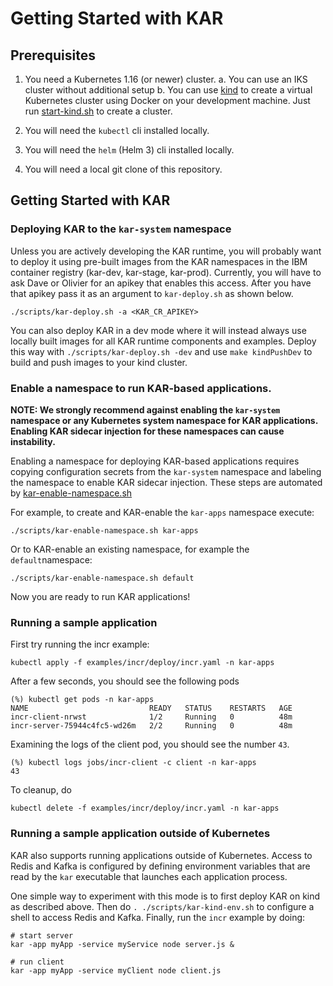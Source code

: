 # Getting Started with KAR

## Prerequisites

1. You need a Kubernetes 1.16 (or newer) cluster.
   a. You can use an IKS cluster without additional setup
   b. You can use [kind](https://kind.sigs.k8s.io/) to create a virtual Kubernetes cluster using Docker
      on your development machine. Just run [start-kind.sh](build/ci/start-kind.sh)
      to create a cluster.

2. You will need the `kubectl` cli installed locally.

3. You will need the `helm` (Helm 3) cli installed locally.

4. You will need a local git clone of this repository.

## Getting Started with KAR

### Deploying KAR to the `kar-system` namespace

Unless you are actively developing the KAR runtime, you will probably
want to deploy it using pre-built images from the KAR namespaces in
the IBM container registry (kar-dev, kar-stage, kar-prod). Currently,
you will have to ask Dave or Olivier for an apikey that enables this
access. After you have that apikey pass it as an argument to `kar-deploy.sh`
as shown below.
```script
./scripts/kar-deploy.sh -a <KAR_CR_APIKEY>
```

You can also deploy KAR in a dev mode where it will instead always
use locally built images for all KAR runtime components and examples.
Deploy this way with `./scripts/kar-deploy.sh -dev` and use
`make kindPushDev` to build and push images to your kind cluster.

### Enable a namespace to run KAR-based applications.

**NOTE: We strongly recommend against enabling the `kar-system` namespace
  or any Kubernetes system namespace for KAR applications. Enabling
  KAR sidecar injection for these namespaces can cause instability.**

Enabling a namespace for deploying KAR-based applications requires
copying configuration secrets from the `kar-system` namespace and
labeling the namespace to enable KAR sidecar injection.  These steps
are automated by
[kar-enable-namespace.sh](scripts/kar-enable-namespace.sh)

For example, to create and KAR-enable the `kar-apps` namespace execute:
```shell
./scripts/kar-enable-namespace.sh kar-apps
```

Or to KAR-enable an existing namespace, for example the `default`namespace:
```shell
./scripts/kar-enable-namespace.sh default
```

Now you are ready to run KAR applications!

### Running a sample application

First try running the incr example:
```shell
kubectl apply -f examples/incr/deploy/incr.yaml -n kar-apps
```
After a few seconds, you should see the following pods
```
(%) kubectl get pods -n kar-apps
NAME                           READY   STATUS    RESTARTS   AGE
incr-client-nrwst              1/2     Running   0          48m
incr-server-75944c4fc5-wd26m   2/2     Running   0          48m
```

Examining the logs of the client pod, you should see the number `43`.
```
(%) kubectl logs jobs/incr-client -c client -n kar-apps
43
```

To cleanup, do
```
kubectl delete -f examples/incr/deploy/incr.yaml -n kar-apps
```

### Running a sample application outside of Kubernetes

KAR also supports running applications outside of Kubernetes. Access
to Redis and Kafka is configured by defining environment variables
that are read by the `kar` executable that launches each application
process.

One simple way to experiment with this mode is to first deploy KAR on
kind as described above.  Then do `. ./scripts/kar-kind-env.sh` to
configure a shell to access Redis and Kafka.  Finally, run the `incr`
example by doing:
```shell
# start server
kar -app myApp -service myService node server.js &

# run client
kar -app myApp -service myClient node client.js
```
